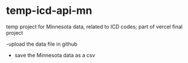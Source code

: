 # temp-icd-api-mn
temp project for Minnesota data, related to ICD codes; part of vercel final project

-upload the data file in github
- save the Minnesota data as a csv